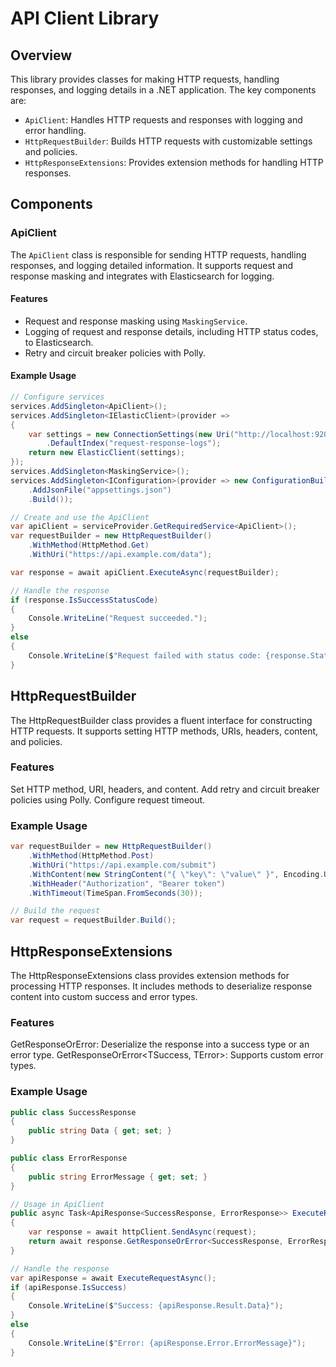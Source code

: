 # API Client Library

## Overview

This library provides classes for making HTTP requests, handling responses, and logging details in a .NET application. The key components are:

- `ApiClient`: Handles HTTP requests and responses with logging and error handling.
- `HttpRequestBuilder`: Builds HTTP requests with customizable settings and policies.
- `HttpResponseExtensions`: Provides extension methods for handling HTTP responses.

## Components

### ApiClient

The `ApiClient` class is responsible for sending HTTP requests, handling responses, and logging detailed information. It supports request and response masking and integrates with Elasticsearch for logging.

#### Features

- Request and response masking using `MaskingService`.
- Logging of request and response details, including HTTP status codes, to Elasticsearch.
- Retry and circuit breaker policies with Polly.

#### Example Usage

```csharp
// Configure services
services.AddSingleton<ApiClient>();
services.AddSingleton<IElasticClient>(provider =>
{
    var settings = new ConnectionSettings(new Uri("http://localhost:9200"))
        .DefaultIndex("request-response-logs");
    return new ElasticClient(settings);
});
services.AddSingleton<MaskingService>();
services.AddSingleton<IConfiguration>(provider => new ConfigurationBuilder()
    .AddJsonFile("appsettings.json")
    .Build());

// Create and use the ApiClient
var apiClient = serviceProvider.GetRequiredService<ApiClient>();
var requestBuilder = new HttpRequestBuilder()
    .WithMethod(HttpMethod.Get)
    .WithUri("https://api.example.com/data");

var response = await apiClient.ExecuteAsync(requestBuilder);

// Handle the response
if (response.IsSuccessStatusCode)
{
    Console.WriteLine("Request succeeded.");
}
else
{
    Console.WriteLine($"Request failed with status code: {response.StatusCode}");
}

```

## HttpRequestBuilder

The HttpRequestBuilder class provides a fluent interface for constructing HTTP requests. It supports setting HTTP methods, URIs, headers, content, and policies.

### Features

Set HTTP method, URI, headers, and content.
Add retry and circuit breaker policies using Polly.
Configure request timeout.
### Example Usage
```csharp
var requestBuilder = new HttpRequestBuilder()
    .WithMethod(HttpMethod.Post)
    .WithUri("https://api.example.com/submit")
    .WithContent(new StringContent("{ \"key\": \"value\" }", Encoding.UTF8, "application/json"))
    .WithHeader("Authorization", "Bearer token")
    .WithTimeout(TimeSpan.FromSeconds(30));

// Build the request
var request = requestBuilder.Build();
```

## HttpResponseExtensions

The HttpResponseExtensions class provides extension methods for processing HTTP responses. It includes methods to deserialize response content into custom success and error types.

### Features
GetResponseOrError<TSuccess>: Deserialize the response into a success type or an error type.
GetResponseOrError<TSuccess, TError>: Supports custom error types.

### Example Usage

```csharp
public class SuccessResponse
{
    public string Data { get; set; }
}

public class ErrorResponse
{
    public string ErrorMessage { get; set; }
}

// Usage in ApiClient
public async Task<ApiResponse<SuccessResponse, ErrorResponse>> ExecuteRequestAsync()
{
    var response = await httpClient.SendAsync(request);
    return await response.GetResponseOrError<SuccessResponse, ErrorResponse>();
}

// Handle the response
var apiResponse = await ExecuteRequestAsync();
if (apiResponse.IsSuccess)
{
    Console.WriteLine($"Success: {apiResponse.Result.Data}");
}
else
{
    Console.WriteLine($"Error: {apiResponse.Error.ErrorMessage}");
}
```
